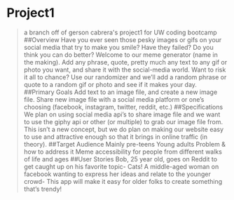 # Project1
>a branch off of gerson cabrera's project1 for UW coding bootcamp
##Overview
>Have you ever seen those pesky images or gifs on your social media that try to make you smile? Have they failed? Do you think you can do better? Welcome to our meme generator (name in the making). Add any phrase, quote, pretty much any text  to any gif or photo you want, and share it with the social-media world. Want to risk it all to chance? Use our randomizer and we’ll add a random phrase or quote to a random gif or photo and see if it makes your day. 
##Primary Goals
Add text to an image file, and create a new image file.
Share new image file with a social media platform or one’s choosing (facebook, instagram, twitter, reddit, etc.)
##Specifications
We plan on using social media api’s to share image file and we want to use the giphy api or other (or multiple) to grab our image file from. This isn’t a new concept, but we do plan on making our website easy to use and attractive enough so that it brings in online traffic (in theory). 
##Target Audience
Mainly pre-teens Young adults 
Problem & how to address it 
Meme accessibility for people from different walks of life and ages
##User Stories
Bob, 25 year old, goes on Reddit to get caught up on his favorite topic- Cats!
A middle-aged woman on facebook wanting to express her ideas and relate to the younger crowd- This app will make it easy for older folks to create something that’s trendy! 

